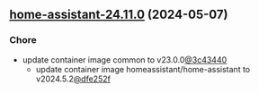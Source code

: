 

## [home-assistant-24.11.0](https://github.com/cyr-ius/truenas-charts/compare/home-assistant-24.10.1...home-assistant-24.11.0) (2024-05-07)

### Chore

- update container image common to v23.0.0[@3c43440](https://github.com/3c43440)
  - update container image homeassistant/home-assistant to v2024.5.2[@dfe252f](https://github.com/dfe252f)
  
  